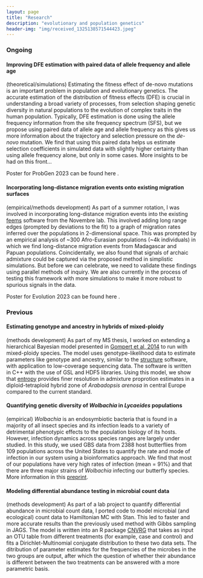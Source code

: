 ```yaml
---
layout: page
title: "Research"
description: "evolutionary and population genetics"
header-img: "img/received_1325138571544423.jpeg"
---
```


### Ongoing

#### Improving DFE estimation with paired data of allele frequency and allele age

(theoretical/simulations) Estimating the fitness effect of de-novo mutations is an important problem in population and evolutionary genetics. The accurate estimation of the distribution of fitness effects (DFE) is crucial in understanding a broad variety of processes, from selection shaping genetic diversity in natural populations to the evolution of complex traits in the human population. Typically, DFE estimation is done using the allele frequency information from the site frequency spectrum (SFS), but we propose using paired data of allele age and allele frequency as this gives us more information about the trajectory and selection pressure on the *de-novo* mutation. We find that using this paired data helps us estimate selection coefficients in simulated data with slightly higher certainty than using allele frequency alone, but only in some cases. More insights to be had on this front... 

Poster for ProbGen 2023 can be found here  <a href="/docs/ProbGen_2023.pdf" target="_blank"><i class="fa fa-file-text fa-md"></i></a>. 

#### Incorporating long-distance migration events onto existing migration surfaces

(empirical/methods development) As part of a summer rotation, I was involved in incorporating long-distance migration events into the existing [feems](https://github.com/NovembreLab/feems) software from the Novembre lab. This involved adding long range edges (prompted by deviations to the fit) to a graph of migration rates inferred over the populations in 2-dimensional space. This was prompted by an empirical analysis of ~300 Afro-Eurasian populations (~4k individuals) in which we find long-distance migration events from Madagascar and Papuan populations. Coincidentally, we also found that signals of archaic admixture could be captured via the proposed method in simplistic simulations. But before we can celebrate, we need to validate these findings using parallel methods of inquiry. We are also currently in the process of testing this framework with more simulations to make it more robust to spurious signals in the data. 

Poster for Evolution 2023 can be found here <a href="/docs/Evolution_2023.pdf" target="_blank"><i class="fa fa-file-text fa-md"></i></a>. 

### Previous 

#### Estimating genotype and ancestry in hybrids of mixed-ploidy 

(methods development) As part of my MS thesis, I worked on extending a hierarchical Bayesian model presented in [Gompert et al, 2014](https://cpb-us-e1.wpmucdn.com/wp.txstate.edu/dist/a/171/files/2013/05/gompert14.pdf) to run with mixed-ploidy species. The model uses genotype-likelihood data to estimate parameters like genotype and ancestry, similar to the [structure](https://web.stanford.edu/group/pritchardlab/structure.html) software, with application to low-coverage sequencing data. The software is written in C++ with the use of GSL and HDF5 libraries. Using this model, we show that [entropy](https://bitbucket.org/buerklelab/mixedploidy-entropy/src/master/) provides finer resolution in admixture proprotion estimates in a diploid-tetraploid hybrid zone of *Arabadopsis arenosa* in central Europe compared to the current standard. 

#### Quantifying genetic diversity of *Wolbachia* in *Lycaeides* populations

(empirical) *Wolbachia* is an endosymbiotic bacteria that is found in a majority of all insect species and its infection leads to a variety of detrimental phenotypic effects to the population biology of its hosts. However, infection dynamics across species ranges are largely under studied. In this study, we used GBS data from 2388 host butterflies from 109 populations across the United States to quantify the rate and mode of infection in our system using a bioinformatics approach. We find that most of our populations have very high rates of infection (mean = 91%) and that there are three major strains of *Wolbachia* infecting our butterfly species. More information in this [preprint](https://www.authorea.com/doi/full/10.22541/au.164703040.01856976/v1). 

#### Modeling differential abundance testing in microbial count data

(methods development) As part of a lab project to quantify differential abundance in microbial count data, I ported code to model microbial (and ecological) count data to Hamiltonian MC with Stan. This led to faster and more accurate results than the previously used method with Gibbs sampling in JAGS. The model is written into an R package [CNVRG](https://rdrr.io/github/JHarrisonEcoEvo/CNVRG/) that takes as input an OTU table from different treatments (for example, case and control) and fits a Dirichlet-Multinomial conjugate distribution to these two data sets. The ditribution of parameter estimates for the frequencies of the microbes in the two groups are output, after which the question of whether their abundance is different between the two treatments can be answered with a more parametric basis. 
